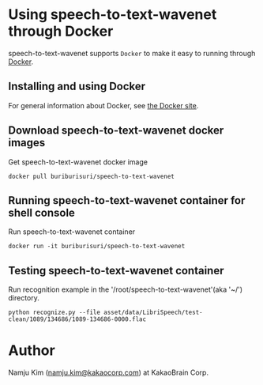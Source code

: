 # Using speech-to-text-wavenet through Docker

speech-to-text-wavenet supports `Docker` to make it easy to running through [Docker](http://www.docker.com/).

## Installing and using Docker

For general information about Docker, see [the Docker site](https://docs.docker.com/installation/).

## Download speech-to-text-wavenet docker images

Get speech-to-text-wavenet docker image

```
docker pull buriburisuri/speech-to-text-wavenet
```

## Running speech-to-text-wavenet container for shell console

Run speech-to-text-wavenet container

```
docker run -it buriburisuri/speech-to-text-wavenet 
```

## Testing speech-to-text-wavenet container

Run recognition example in the '/root/speech-to-text-wavenet'(aka '~/') directory.

```
python recognize.py --file asset/data/LibriSpeech/test-clean/1089/134686/1089-134686-0000.flac
```

# Author

Namju Kim (namju.kim@kakaocorp.com) at KakaoBrain Corp.


